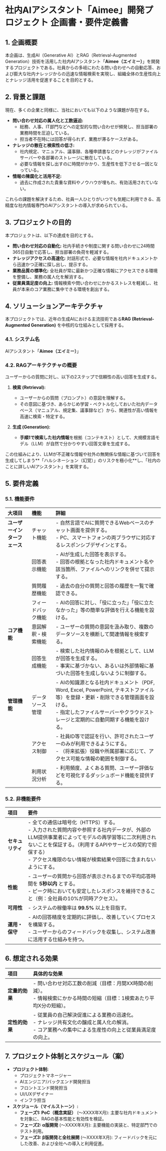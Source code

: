 # 社内AIアシスタント「Aimee」開発プロジェクト 企画書・要件定義書

## 1. 企画概要
本企画は、生成AI（Generative AI）とRAG（Retrieval-Augmented Generation）技術を活用した社内AIアシスタント「**Aimee（エイミー）**」を開発するプロジェクトである。社員からの多岐にわたる問い合わせへの自動応答、および膨大な社内ナレッジからの迅速な情報検索を実現し、組織全体の生産性向上とナレッジ活用を促進することを目的とする。

## 2. 背景と課題
現在、多くの企業と同様に、当社においても以下のような課題が存在する。

- **問い合わせ対応の属人化と工数逼迫:**
    - 総務、人事、IT部門などへの定型的な問い合わせが頻発し、担当部署の業務時間を圧迫している。
    - 担当者不在時には回答が得られず、業務が滞るケースがある。
- **ナレッジの散在と検索性の低さ:**
    - 社内規定、マニュアル、議事録、各種申請書などのナレッジがファイルサーバーや各部署のストレージに散在している。
    - 必要な情報を探し出すのに時間がかかり、生産性を低下させる一因となっている。
- **情報の陳腐化と活用不足:**
    - 過去に作成された貴重な資料やノウハウが埋もれ、有効活用されていない。

これらの課題を解決するため、社員一人ひとりがいつでも気軽に利用できる、高精度な社内情報専門のAIアシスタントの導入が求められている。

## 3. プロジェクトの目的
本プロジェクトは、以下の達成を目的とする。

- **問い合わせ対応の自動化:** 社内手続きや制度に関する問い合わせに24時間365日自動で応答し、担当部署の負荷を軽減する。
- **ナレッジアクセスの高速化:** 対話形式で、必要な情報を社内ドキュメントから迅速かつ正確に探し出し、提示する。
- **業務品質の標準化:** 全社員が常に最新かつ正確な情報にアクセスできる環境を整備し、業務の属人化を解消する。
- **従業員満足度の向上:** 情報検索や問い合わせにかかるストレスを軽減し、社員が本来のコア業務に集中できる環境を創出する。

## 4. ソリューションアーキテクチャ
本プロジェクトでは、近年の生成AIにおける主流技術である**RAG (Retrieval-Augmented Generation)** を中核的な仕組みとして採用する。

### 4.1. システム名
AIアシスタント「**Aimee（エイミー）**」

### 4.2. RAGアーキテクチャの概要
ユーザーからの質問に対し、以下の2ステップで信頼性の高い回答を生成する。

1.  **検索 (Retrieval):**
    - ユーザーからの質問（プロンプト）の意図を理解する。
    - その意図に基づき、あらかじめ学習・ベクトル化しておいた社内データベース（マニュアル、規定集、議事録など）から、関連性が高い情報を高速に検索・特定する。

2.  **生成 (Generation):**
    - **手順1で検索した社内情報**を根拠（コンテキスト）として、大規模言語モデル（LLM）が自然で分かりやすい回答文章を生成する。

この仕組みにより、LLMが不正確な情報や社外の無関係な情報に基づいて回答を生成してしまう**「ハルシネーション（幻覚）」のリスクを極小化**し、「社内のことに詳しいAIアシスタント」を実現する。

## 5. 要件定義
### 5.1. 機能要件

| 大項目 | 機能 | 詳細 |
| :--- | :--- | :--- |
| **ユーザーインターフェース** | チャット機能 | - 自然言語でAIに質問できるWebベースのチャット画面を提供する。<br>- PC、スマートフォンの両ブラウザに対応するレスポンシブデザインとする。 |
| | 回答表示機能 | - AIが生成した回答を表示する。<br>- 回答の根拠となった社内ドキュメント名や該当箇所、ファイルへのリンクを併せて提示する。 |
| | 質問履歴機能 | - 過去の自分の質問と回答の履歴を一覧で確認できる。 |
| | フィードバック機能 | - AIの回答に対し、「役に立った」「役に立たなかった」等の簡単な評価を行える機能を設ける。 |
| **コア機能** | 意図解釈・検索機能 | - ユーザーの質問の意図を汲み取り、複数のデータソースを横断して関連情報を検索する。 |
| | 回答生成機能 | - 検索した社内情報のみを根拠として、LLMが回答を生成する。<br>- 事実に基づかない、あるいは外部情報に基づいた回答を生成しないように制御する。 |
| **管理機能** | データソース管理 | - AIの知識源となる社内ドキュメント（PDF, Word, Excel, PowerPoint, テキストファイル等）を登録・更新・削除できる管理画面を設ける。<br>- 指定したファイルサーバーやクラウドストレージと定期的に自動同期する機能を設ける。 |
| | アクセス制御 | - 社員ID等で認証を行い、許可されたユーザーのみが利用できるようにする。<br>- （将来拡張）役職や所属部署に応じて、アクセス可能な情報の範囲を制御する。 |
| | 利用状況分析 | - 利用頻度、よくある質問、ユーザー評価などを可視化するダッシュボード機能を提供する。 |

### 5.2. 非機能要件

| 項目 | 要件 |
| :--- | :--- |
| **セキュリティ** | - 全ての通信は暗号化（HTTPS）する。<br>- 入力された質問内容や参照する社内データが、外部のLLM提供事業者によってモデルの再学習等に二次利用されないことを保証する。（利用するAPIやサービスの契約で担保する）<br>- アクセス権限のない情報が検索結果や回答に含まれないようにする。 |
| **性能** | - ユーザーの質問から回答が表示されるまでの平均応答時間を **5秒以内** とする。<br>- ピーク時においても安定したレスポンスを維持できること（例：全社員の10%が同時アクセス）。 |
| **可用性** | - システムの稼働率は **99.5%** 以上を目指す。 |
| **運用・保守** | - AIの回答精度を定期的に評価し、改善していくプロセスを構築する。<br>- ユーザーからのフィードバックを収集し、システム改善に活用する仕組みを持つ。 |

## 6. 想定される効果

| 項目 | 具体的な効果 |
| :--- | :--- |
| **定量的効果** | - 問い合わせ対応工数の削減（目標：月間XX時間の削減）。<br>- 情報検索にかかる時間の短縮（目標：1検索あたり平均X分の短縮）。 |
| **定性的効果** | - 従業員の自己解決促進による業務の迅速化。<br>- ナレッジ共有文化の醸成と属人化の解消。<br>- コア業務への集中による生産性の向上と従業員満足度の向上。 |

## 7. プロジェクト体制とスケジュール（案）

- **プロジェクト体制:**
    - プロジェクトマネージャー
    - AIエンジニア/バックエンド開発担当
    - フロントエンド開発担当
    - UI/UXデザイナー
    - インフラ担当
- **スケジュール（マイルストーン）:**
    - **フェーズ1: PoC（概念実証）** (～XXXX年X月): 主要な社内ドキュメントを対象に、RAGの基本性能と有効性を検証。
    - **フェーズ2: α版開発** (～XXXX年X月): 主要機能の実装と、特定部門でのテスト利用。
    - **フェーズ3: β版開発と全社展開** (～XXXX年X月): フィードバックを元にした改善、および全社への導入と利用促進。
